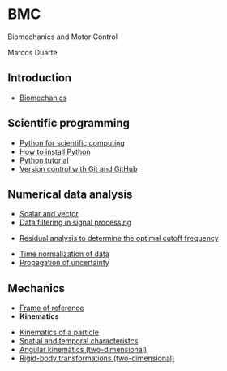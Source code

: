 BMC
===

Biomechanics and Motor Control

Marcos Duarte

Introduction
------------
- [Biomechanics](http://nbviewer.ipython.org/urls/raw.github.com/duartexyz/BMC/master/Introduction%20to%20Biomechanics.ipynb)

Scientific programming
----------------------
- [Python for scientific computing](http://nbviewer.ipython.org/urls/raw.github.com/duartexyz/BMC/master/Python%20for%20scientific%20computing.ipynb)
- [How to install Python](http://nbviewer.ipython.org/urls/raw.github.com/duartexyz/BMC/master/How%20to%20install%20Python.ipynb)
- [Python tutorial](http://nbviewer.ipython.org/urls/raw.github.com/duartexyz/BMC/master/Python%20tutorial.ipynb)
- [Version control with Git and GitHub](http://nbviewer.ipython.org/urls/raw.github.com/duartexyz/BMC/master/Version%20Control%20with%20Git%20and%20GitHub.ipynb)

Numerical data analysis
-----------------------
- [Scalar and vector](http://nbviewer.ipython.org/urls/raw.github.com/duartexyz/BMC/master/Scalar%20and%20vector.ipynb)
- [Data filtering in signal processing](http://nbviewer.ipython.org/urls/raw.github.com/duartexyz/BMC/master/DataFiltering.ipynb)
 + [Residual analysis to determine the optimal cutoff frequency](http://nbviewer.ipython.org/urls/raw.github.com/duartexyz/BMC/master/ResidualAnalysis.ipynb)
- [Time normalization of data](http://nbviewer.ipython.org/urls/raw.github.com/duartexyz/BMC/master/Time%20normalization.ipynb) 
- [Propagation of uncertainty](http://nbviewer.ipython.org/urls/raw.github.com/duartexyz/BMC/master/Propagation%20of%20uncertainty.ipynb)

Mechanics
---------
- [Frame of reference](http://nbviewer.ipython.org/urls/raw.github.com/duartexyz/BMC/master/Frame%20of%20reference.ipynb)   
- **Kinematics**
 + [Kinematics of a particle](http://nbviewer.ipython.org/urls/raw.github.com/duartexyz/BMC/master/Kinematics%20of%20a%20Particle.ipynb)   
 + [Spatial and temporal characteristcs](http://nbviewer.ipython.org/urls/raw.github.com/duartexyz/BMC/master/Spatial%20and%20temporal%20characteristcs.ipynb)
 + [Angular kinematics (two-dimensional)](http://nbviewer.ipython.org/urls/raw.github.com/duartexyz/BMC/master/AngularKinematics2D.ipynb)  
 + [Rigid-body transformations (two-dimensional)](http://nbviewer.ipython.org/urls/raw.github.com/duartexyz/BMC/master/Transformation2D.ipynb)
